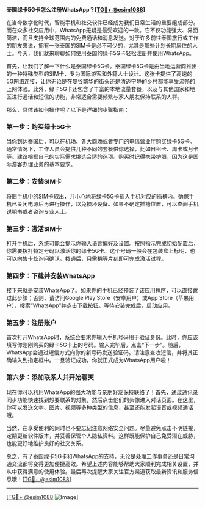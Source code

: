 **泰国绿卡5G卡怎么注册WhatsApp？[[TG💪+ @esim1088](https://t.me/s/esim1088)]**

在当今数字化时代，智能手机和社交软件已经成为我们日常生活的重要组成部分。而在众多社交应用中，WhatsApp无疑是最受欢迎的一款。它不仅功能强大、界面简洁，而且支持全球范围内的免费通话和消息发送。对于许多前往泰国旅行或工作的朋友来说，拥有一张泰国的SIM卡是必不可少的，尤其是那些计划长期居住的人士。今天，我们就来聊聊如何使用泰国的绿卡5G卡轻松注册并使用WhatsApp。

首先，让我们了解一下什么是泰国绿卡5G卡。泰国绿卡5G卡是由当地运营商推出的一种特殊类型的SIM卡，专为国际游客和外籍人士设计。这张卡提供了高速的5G网络连接，让你无论是在曼谷繁华的街头还是清迈宁静的乡村都能享受流畅的上网体验。此外，绿卡5G卡还包含了丰富的本地流量套餐，以及与其他国家和地区进行通话和短信的功能，非常适合需要频繁与家人朋友保持联系的人群。

那么，具体该如何操作呢？以下是详细的步骤指南：

### 第一步：购买绿卡5G卡

当你到达泰国后，可以在机场、各大商场或者专门的电信营业厅购买绿卡5G卡。通常情况下，工作人员会提供几种不同的套餐供你选择，比如日租卡、周卡或月卡等。建议根据自己的实际需求挑选合适的选项。购买时记得携带护照，因为这是国际游客办理业务的基本要求。

### 第二步：安装SIM卡

将旧手机中的SIM卡取出，并小心地将绿卡5G卡插入手机对应的插槽内。确保手机已关闭电源后再进行操作，以免损坏设备。如果不确定插槽位置，可以查阅手机说明书或者咨询专业人士。

### 第三步：激活SIM卡

打开手机后，系统可能会提示你输入语言偏好及设置。按照指示完成初始配置后，你需要拨打特定号码以激活你的绿卡5G卡。这个号码一般会在包装盒上标明，也可以向售卡处询问确认。拨通后，只需稍等片刻即可完成激活过程。

### 第四步：下载并安装WhatsApp

接下来就是安装WhatsApp了。如果你的手机已经预装了该应用程序，可以直接跳过此步骤；否则，请访问Google Play Store（安卓用户）或App Store（苹果用户），搜索“WhatsApp”并点击下载按钮。等待安装完成后，启动应用。

### 第五步：注册账户

首次打开WhatsApp时，系统会要求你输入手机号码用于验证身份。此时，你应该填写你刚刚购买的绿卡5G卡上的号码。输入完毕后，点击“下一步”。随后，WhatsApp会通过短信方式向你的新号码发送验证码。请注意查收短信，并将其正确输入到指定框中。一旦验证成功，你就正式成为WhatsApp用户啦！

### 第六步：添加联系人并开始聊天

现在你可以利用WhatsApp的强大功能与亲朋好友保持联络了！首先，通过通讯录同步功能快速找到想要联系的对象，然后点击他们的头像进入对话页面。在这里，你可以发送文字、图片、视频等多种类型的信息，甚至还能发起语音或视频通话哦。

当然，在享受便利的同时也不要忘记注意网络安全问题。尽量避免点击不明链接，定期更新软件版本，并妥善保管个人隐私资料。这样既能保护自己免受潜在威胁，也能更好地维护良好的社交关系。

总之，有了泰国绿卡5G卡和WhatsApp的支持，无论是处理工作事务还是日常沟通交流都将变得更加便捷高效。希望上述内容能够帮助大家顺利完成相关设置，并从中获得满意的使用体验。最后再次提醒大家关注官方渠道获取最新资讯和服务信息哦！[[TG💪+ @esim1088](https://t.me/s/esim1088)]

---

[[TG💪+ @esim1088](https://t.me/s/esim1088) ![Image](https://i.postimg.cc/4NQfJmqS/Snipaste-2025-05-13-00-14-12.png)]